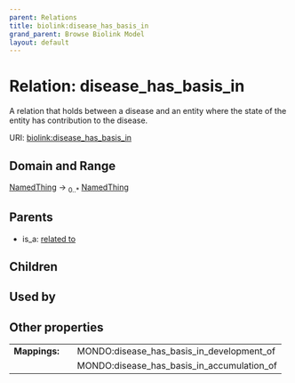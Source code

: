 ```yaml
---
parent: Relations
title: biolink:disease_has_basis_in
grand_parent: Browse Biolink Model
layout: default
---
```


# Relation: disease_has_basis_in


A relation that holds between a disease and an entity where the state of the entity has contribution to the disease.

URI: [biolink:disease_has_basis_in](https://w3id.org/biolink/vocab/disease_has_basis_in)

## Domain and Range

[NamedThing](NamedThing.md) ->  <sub>0..*</sub> [NamedThing](NamedThing.md)

## Parents

 *  is_a: [related to](related_to.md)

## Children


## Used by


## Other properties

|  |  |  |
| --- | --- | --- |
| **Mappings:** | | MONDO:disease_has_basis_in_development_of |
|  | | MONDO:disease_has_basis_in_accumulation_of |

